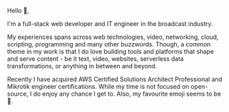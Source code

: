 Hello 👋,

I'm a full-stack web developer and IT engineer in the broadcast industry.

My experiences spans across web technologies, video, networking, cloud, scripting, programming and many other buzzwords. Though, a common theme in my work is that I do love building tools and platforms that shape and serve content - be it text, video, websites, serverless data transformations, or anything in between and beyond.

Recently I have acquired AWS Certified Solutions Architect Professional and Mikrotik engineer certifications. While my time is not focused on open-source, I do enjoy any chance I get to. Also, my favourite emoji seems to be 👀.
